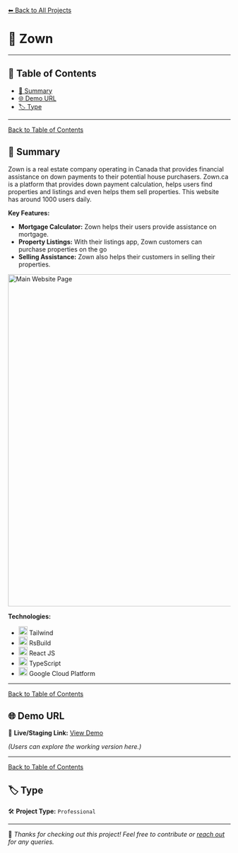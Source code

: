[⬅ Back to All Projects](../README.md#my-work)

# 📌 Zown

---

## 📖 Table of Contents  

- [📖 Summary](#-summary)  
- [🌐 Demo URL](#-demo-url)  
- [🏷 Type](#-type)  

---
[Back to Table of Contents](#-table-of-contents)
## 📖 Summary  

Zown is a real estate company operating in Canada that provides financial assistance on down payments to their potential house purchasers. Zown.ca is a platform that provides down payment calculation, helps users find properties and listings and even helps them sell properties. This website has around 1000 users daily.  

**Key Features:**
- **Mortgage Calculator:** Zown helps their users provide assistance on mortgage.
- **Property Listings:** With their listings app, Zown customers can purchase properties on the go
- **Selling Assistance:** Zown also helps their customers in selling their properties.

<img alt="Main Website Page" src="https://github.com/user-attachments/assets/028ccf08-c242-4b79-adbe-3d75fad0c98f" width="750">

**Technologies:** 
- <img src="https://encrypted-tbn0.gstatic.com/images?q=tbn:ANd9GcQNhoXisDruJMDAq3Ltd-wuaMW2lGxck9wAKw&s" width="20px"> Tailwind
- <img src="https://encrypted-tbn0.gstatic.com/images?q=tbn:ANd9GcQcr0JVzHuA0uCmJJVH5LMsGIueBWzIJJwieQ&s" width="20px"> RsBuild
- <img src="https://encrypted-tbn0.gstatic.com/images?q=tbn:ANd9GcSlGmKtrnxElpqw3AExKXPWWBulcwjlvDJa1Q&s" width="20px"> React JS
- <img src="https://upload.wikimedia.org/wikipedia/commons/thumb/4/4c/Typescript_logo_2020.svg/768px-Typescript_logo_2020.svg.png" width="20px"> TypeScript
- <img src="https://encrypted-tbn0.gstatic.com/images?q=tbn:ANd9GcTzTY6KtRF4YiS9M6VIg7fljLqppoPbJ-mrLw&s" width="20px"> Google Cloud Platform

---
[Back to Table of Contents](#-table-of-contents)
## 🌐 Demo URL  

🔗 **Live/Staging Link:** [View Demo](https://zown.ca)  

*(Users can explore the working version here.)*  

---
[Back to Table of Contents](#-table-of-contents)
## 🏷 Type  

🛠 **Project Type:** `Professional` 

---

🚀 *Thanks for checking out this project! Feel free to contribute or [reach out](mailto:bhatti.asad99@gmail.com) for any queries.*  
```
